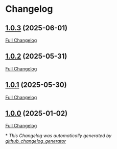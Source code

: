 # Changelog

## [1.0.3](https://github.com/GameFrameX/com.gameframex.unity.steamworks/tree/1.0.3) (2025-06-01)

[Full Changelog](https://github.com/GameFrameX/com.gameframex.unity.steamworks/compare/1.0.2...1.0.3)

## [1.0.2](https://github.com/GameFrameX/com.gameframex.unity.steamworks/tree/1.0.2) (2025-05-31)

[Full Changelog](https://github.com/GameFrameX/com.gameframex.unity.steamworks/compare/1.0.1...1.0.2)

## [1.0.1](https://github.com/GameFrameX/com.gameframex.unity.steamworks/tree/1.0.1) (2025-05-30)

[Full Changelog](https://github.com/GameFrameX/com.gameframex.unity.steamworks/compare/1.0.0...1.0.1)

## [1.0.0](https://github.com/GameFrameX/com.gameframex.unity.steamworks/tree/1.0.0) (2025-01-02)

[Full Changelog](https://github.com/GameFrameX/com.gameframex.unity.steamworks/compare/4a1b4d0319fd81e706ffd7e4d73da4c41b52434f...1.0.0)



\* *This Changelog was automatically generated by [github_changelog_generator](https://github.com/github-changelog-generator/github-changelog-generator)*
